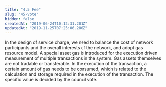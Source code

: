 ```yaml
---
title: "4.5 Fee"
slug: "45-vote"
hidden: false
createdAt: "2019-06-24T10:12:31.201Z"
updatedAt: "2019-11-25T07:25:06.280Z"
---
```

In the design of service charge, we need to balance the cost of network participants and the overall interests of the network, and adopt gas resource model. A special asset gas is introduced for the execution driven measurement of multiple transactions in the system. Gas assets themselves are not tradable or transferable.
In the execution of the transaction, a certain amount of gas needs to be consumed, which is related to the calculation and storage required in the execution of the transaction. The specific value is decided by the council vote.